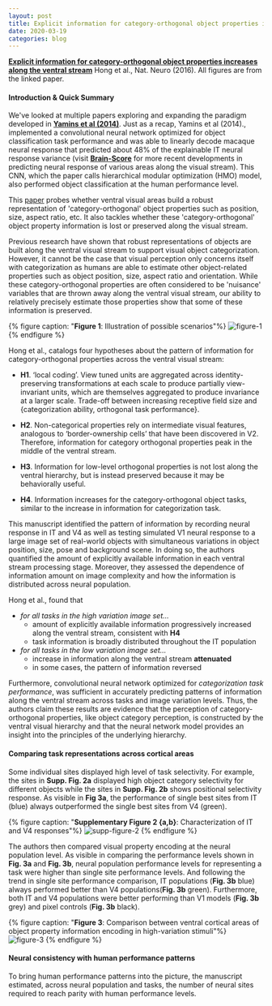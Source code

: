 ```yaml
---
layout: post
title: Explicit information for category-orthogonal object properties increases along the ventral stream
date: 2020-03-19
categories: blog
---
```


[**Explicit information for category-orthogonal object properties increases along the ventral stream**][hong-natneuro-2016] Hong et al., Nat. Neuro (2016). All figures are from the linked paper.

#### Introduction & Quick Summary
We've looked at multiple papers exploring and expanding the paradigm developed
in [**Yamins et al (2014)**][yamins-pnas-2014]. Just as a recap, Yamins et al (2014).,
implemented a convolutional neural network optimized for object classification task
performance and was able to linearly decode macaque neural response that predicted
about 48% of the explainable IT neural response variance (visit [**Brain-Score**][brainscore]
for more recent developments in predicting neural response of various areas along the visual
stream). This CNN, which the paper calls hierarchical modular optimization (HMO) model, also
performed object classification at the human performance level.


This [paper][hong-natneuro-2016] probes whether ventral visual areas build a robust
representation of 'category-orthogonal' object properties such as position, size,
aspect ratio, etc. It also tackles whether these 'category-orthogonal' object property
information is lost or preserved along the visual stream.


Previous research have shown that robust representations of objects are built along
the ventral visual stream to support visual object categorization. However, it cannot
be the case that visual perception only concerns itself with categorization as humans
are able to estimate other object-related properties such as object position, size,
aspect ratio and orientation. While these category-orthogonal properties are often
considered to be 'nuisance' variables that are thrown away along the ventral visual
stream, our ability to relatively precisely estimate those properties show that some
of these information is preserved. 

{% figure caption: "**Figure 1**: Illustration of possible scenarios"%}
![figure-1](https://i.imgur.com/iRvpK5H.png)
{% endfigure %}

Hong et al., catalogs four hypotheses about the pattern of information for category-orthogonal 
properties across the ventral visual stream:

* **H1**. ‘local coding’. View tuned units are aggregated across identity-preserving
transformations at each scale to produce partially view-invariant units, which are themselves
aggregated to produce invariance at a larger scale. Trade-off between increasing receptive field
size and {categorization ability, orthogonal task performance}. 

* **H2**. Non-categorical properties rely on intermediate visual features, analogous to
‘border-ownership cells’ that have been discovered in V2. Therefore, information for
category orthogonal properties peak in the middle of the ventral stream.

* **H3**. Information for low-level orthogonal properties is not lost along the
ventral hierarchy, but is instead preserved because it may be behaviorally useful.

* **H4**. Information increases for the category-orthogonal object tasks, similar 
to the increase in information for categorization task.

This manuscript identified the pattern of information by recording neural response in IT and V4
as well as testing simulated V1 neural response to a large image set of real-world objects with
simultaneous variations in object position, size, pose and background scene. In doing so,
the authors quantified the amount of explicitly available information in each ventral stream
processing stage. Moreover, they assessed the dependence of information amount on image complexity
and how the information is distributed across neural population.

Hong et al., found that
* *for all tasks in the high variation image set...*
  * amount of explicitly available information progressively increased along the ventral stream,
  consistent with **H4**
  * task information is broadly distributed throughout the IT population
* *for all tasks in the low variation image set...*
  * increase in information along the ventral stream **attenuated**
  * in some cases, the pattern of information reversed

Furthermore, convolutional neural network optimized for *categorization task performance*, was
sufficient in accurately predicting patterns of information along the ventral stream across tasks
and image variation levels. Thus, the authors claim these results are evidence that the perception of 
category-orthogonal properties, like object category perception, is constructed by the
ventral visual hierarchy and that the neural network model provides an insight
into the principles of the underlying hierarchy.


#### Comparing task representations across cortical areas
Some individual sites displayed high level of task selectivity. For example, the sites in **Supp. Fig. 2a**
displayed high object category selectivity for different objects while the sites in **Supp. Fig. 2b** shows
positional selectivity response. As visible in **Fig 3a**, the performance of single best sites from IT (blue)
always outperformed the single best sites from V4 (green).

{% figure caption: "**Supplementary Figure 2 {a,b}**: Characterization of IT and V4 responses"%}
![supp-figure-2](https://i.imgur.com/SVrRO0N.png)
{% endfigure %}

The authors then compared visual property encoding at the neural population level. As visible in comparing
the performance levels shown in **Fig. 3a** and **Fig. 3b**, neural population performance levels for
representing a task were higher than single site performance levels. And following the trend in single site
performance comparison, IT populations (**Fig. 3b** blue) always performed better than V4
populations(**Fig. 3b** green). Furthermore, both IT and V4 populations were better
performing than V1 models (**Fig. 3b** grey) and pixel controls (**Fig. 3b** black). 

{% figure caption: "**Figure 3**: Comparison between ventral cortical areas of object property information encoding in high-variation stimuli"%}
![figure-3](https://i.imgur.com/nuPzxti.png)
{% endfigure %}

#### Neural consistency with human performance patterns
To bring human performance patterns into the picture, the manuscript estimated, across neural population
and tasks, the number of neural sites required to reach parity with human performance levels.





[hong-natneuro-2016]:https://www.nature.com/articles/nn.4247
[yamins-pnas-2014]:https://www.pnas.org/content/111/23/8619
[kell-neuron-2018]:https://www.sciencedirect.com/science/article/pii/S0896627318302502?via%3Dihub
[brainscore]:www.brain-score.org